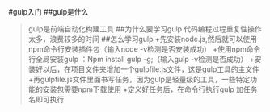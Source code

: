 #gulp入门
##gulp是什么
>gulp是前端自动化构建工具
##为什么要学习gulp
>代码编程过程重复性操作太多，浪费较多的时间
##怎么学习gulp
	+先安装node.js,然后就可以使用npm命令行安装插件包（输入node -v检测是否安装成功）
	+使用npm命令行全局安装gulp ：Npm install gulp -g;（输入gulp -v检测是否成功）
	+安装好以后，在项目文件夹增加一个gulpfile.js文件，这是gulp工具的主文件
	+再gulpfile.js文件里面书写任务，因为gulp是轻量级的工具，一些特定功能的安装包需要npm下载使用
	+定义好任务后，在命令行执行gulp 加任务名即可执行